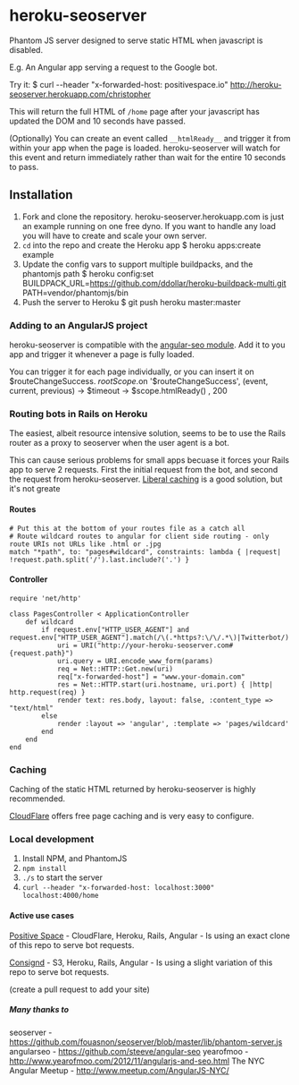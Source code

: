 # heroku-seoserver

Phantom JS server designed to serve static HTML when javascript is disabled.

E.g. An Angular app serving a request to the Google bot.

Try it:
	$ curl --header "x-forwarded-host: positivespace.io" http://heroku-seoserver.herokuapp.com/christopher

This will return the full HTML of `/home` page after your javascript has updated the DOM and 10 seconds have passed.

(Optionally) You can create an event called `__htmlReady__` and trigger it from within your app when the page is loaded. heroku-seoserver will watch for this event and return immediately rather than wait for the entire 10 seconds to pass.


## Installation

1. Fork and clone the repository. heroku-seoserver.herokuapp.com is just an example running on one free dyno. If you want to handle any load you will have to create and scale your own server. 
2. `cd` into the repo and create the Heroku app 
	$ heroku apps:create example
3. Update the config vars to support multiple buildpacks, and the phantomjs path
	$ heroku config:set BUILDPACK_URL=https://github.com/ddollar/heroku-buildpack-multi.git PATH=vendor/phantomjs/bin
4. Push the server to Heroku
	$ git push heroku master:master


### Adding to an AngularJS project
heroku-seoserver is compatible with the [angular-seo module](https://github.com/steeve/angular-seo). Add it to you app and trigger it whenever a page is fully loaded.

You can trigger it for each page individually, or you can insert it on $routeChangeSuccess.
	$rootScope.$on '$routeChangeSuccess', (event, current, previous) ->
	    $timeout ->
	        $scope.htmlReady()
	    , 200


### Routing bots in Rails on Heroku
The easiest, albeit resource intensive solution, seems to be to use the Rails router as a proxy to seoserver when the user agent is a bot.

This can cause serious problems for small apps becuase it forces your Rails app to serve 2 requests. First the initial request from the bot, and second the request from heroku-seoserver. [Liberal caching](https://github.com/smothers/heroku-seoserver#caching) is a good solution, but it's not greate

#### Routes
	# Put this at the bottom of your routes file as a catch all
	# Route wildcard routes to angular for client side routing - only route URIs not URLs like .html or .jpg
	match "*path", to: "pages#wildcard", constraints: lambda { |request| !request.path.split('/').last.include?('.') }

#### Controller
	require 'net/http'

	class PagesController < ApplicationController
		def wildcard
			if request.env["HTTP_USER_AGENT"] and request.env["HTTP_USER_AGENT"].match(/\(.*https?:\/\/.*\)|Twitterbot/)
				uri = URI("http://your-heroku-seoserver.com#{request.path}")
				uri.query = URI.encode_www_form(params)
				req = Net::HTTP::Get.new(uri)
				req["x-forwarded-host"] = "www.your-domain.com"
				res = Net::HTTP.start(uri.hostname, uri.port) { |http| http.request(req) }
				render text: res.body, layout: false, :content_type => "text/html"
			else
				render :layout => 'angular', :template => 'pages/wildcard'
			end
		end
	end


### Caching
Caching of the static HTML returned by heroku-seoserver is highly recommended.

[CloudFlare](https://www.cloudflare.com/) offers free page caching and is very easy to configure.


### Local development

1. Install NPM, and PhantomJS
2. `npm install`
3. `./s` to start the server
4. `curl --header "x-forwarded-host: localhost:3000" localhost:4000/home`


#### Active use cases
[Positive Space](http://www.poisitivespace.io) - CloudFlare, Heroku, Rails, Angular - Is using an exact clone of this repo to serve bot requests.

[Consignd](http://www.consignd.com) - S3, Heroku, Rails, Angular - Is using a slight variation of this repo to serve bot requests.

(create a pull request to add your site)


##### Many thanks to

seoserver - https://github.com/fouasnon/seoserver/blob/master/lib/phantom-server.js
angularseo - https://github.com/steeve/angular-seo
yearofmoo - http://www.yearofmoo.com/2012/11/angularjs-and-seo.html
The NYC Angular Meetup - http://www.meetup.com/AngularJS-NYC/


